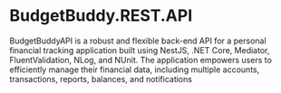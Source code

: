 # BudgetBuddy.REST.API
BudgetBuddyAPI is a robust and flexible back-end API for a personal financial tracking application built using NestJS, .NET Core, Mediator, FluentValidation, NLog, and NUnit. The application empowers users to efficiently manage their financial data, including multiple accounts, transactions, reports, balances, and notifications

